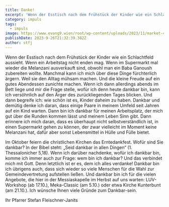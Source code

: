 ```yaml
---
title: Danke!
excerpt: 'Wenn der Esstisch nach dem Frühstück der Kinder wie ein Schlachtfeld aussieht. Wenn ein Arbeitstag nicht enden mag. Wenn im Supermarkt mal wieder die Melanzani ausverkauft sind, obwohl man ein ...'
category: impuls
tags:
  - impuls
image: https://www.evang9.wien/root/wp-content/uploads/2023/11/market-4354598.jpg
publishDate: 2023-9-26T21:32:39.382Z
author: stfj
---
```


Wenn der Esstisch nach dem Frühstück der Kinder wie ein Schlachtfeld aussieht. Wenn ein Arbeitstag nicht enden mag. Wenn im Supermarkt mal wieder die Melanzani ausverkauft sind, obwohl man ein Baba Ganoush zubereiten wollte.
Manchmal kann ich mich über diese Dinge fürchterlich ärgern. Weil sie den Alltag mühsam machen. Und die kleine Freude auf ein gutes Abendessen zunichte machen.
Wenn ich dann allerdings abends im Bett liege und mir die Frage stelle, wofür ich denn heute dankbar bin, kann ich versöhnlich auf den Ärger des zurückliegenden Tages blicken.
Und dann begreife ich: wie schön ist es, Kinder daheim zu haben. Dankbar und demütig denke ich daran, dass einige Paare in meinem Umfeld seit Jahren auf ein Kind warten. Dann bin ich dankbar für meinen Arbeitsplatz, der mich gut über die Runden kommen lässt und meinem Leben Sinn gibt. Dann erinnere ich mich daran, dass es überhaupt nicht selbstverständlich ist, in einen Supermarkt gehen zu können, der zwar vielleicht im Moment keine Melanzani hat, dafür aber sonst Lebensmittel in Hülle und Fülle bietet.

Im Oktober feiern die christlichen Kirchen das Erntedankfest.
Wofür sind Sie dankbar?
In der Bibel steht: „Seid dankbar in allen Dingen“ (1. Thessalonicher 5,18). Wenn ich darüber nachdenke, wofür ich dankbar bin, komme ich immer auch zur Frage: wem bin ich dankbar? Und das verbindet mich mit Gott. Denn letztlich ist er es, dem ich alles verdanke!
Dankbar bin ich übrigens auch, dass sich wieder so viele Menschen für die Wahl zur Gemeindevertretung aufstellen ließen. Und dankbar bin ich für die vielen Angebote, die hier in der Messiaskapelle im Herbst auf uns warten: LUV-Workshop (ab 17.10.), Meka-Classic (am 5.10.) oder etwa Kirche Kunterbunt (am 21.10.).
Ich wünsche Ihnen viele Gründe zum Dankbar-sein.

Ihr Pfarrer Stefan Fleischner-Janits
